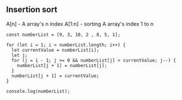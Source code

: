 ## Insertion sort

A[n] - A array's n index
A[1:n] - sorting A array's index 1 to n

```
const numberList = [9, 3, 10, 2 , 8, 5, 1];

for (let i = 1; i < numberList.length; i++) {
  let currentValue = numberList[i];
  let j;
  for (j = i - 1; j >= 0 && numberList[j] > currentValue; j--) {
    numberList[j + 1] = numberList[j];
  }
  numberList[j + 1] = currentValue;
}

console.log(numberList);
```
